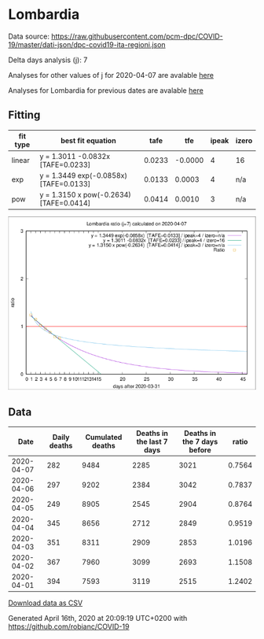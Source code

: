 # Lombardia

Data source: https://raw.githubusercontent.com/pcm-dpc/COVID-19/master/dati-json/dpc-covid19-ita-regioni.json

Delta days analysis (j): 7

Analyses for other values of j for 2020-04-07 are avalable [here](../2020-04-07/README.md)

Analyses for Lombardia for previous dates are avalable [here](../README.md)

## Fitting 
|fit type|best fit equation|tafe|tfe|ipeak|izero|
|-------|-----|--------|------|---|---|
|linear|y = 1.3011 -0.0832x  [TAFE=0.0233]|0.0233|-0.0000|4|16|
|exp|y = 1.3449 exp(-0.0858x)  [TAFE=0.0133]|0.0133|0.0003|4|n/a|
|pow|y = 1.3150 x pow(-0.2634)  [TAFE=0.0414]|0.0414|0.0010|3|n/a|

![Plot](COVID-19_lombardia_j7_2020-04-07.png)

## Data
|Date|Daily deaths|Cumulated deaths|Deaths in the last 7 days|Deaths in the 7 days before|ratio|
|----|----------|-----------|-------|--------------------|-----|
|2020-04-07|282|9484|2285|3021|0.7564|
|2020-04-06|297|9202|2384|3042|0.7837|
|2020-04-05|249|8905|2545|2904|0.8764|
|2020-04-04|345|8656|2712|2849|0.9519|
|2020-04-03|351|8311|2909|2853|1.0196|
|2020-04-02|367|7960|3099|2693|1.1508|
|2020-04-01|394|7593|3119|2515|1.2402|

[Download data as CSV](COVID-19_lombardia_j7_2020-04-07.csv)

Generated April 16th, 2020 at 20:09:19 UTC+0200 with https://github.com/robianc/COVID-19
